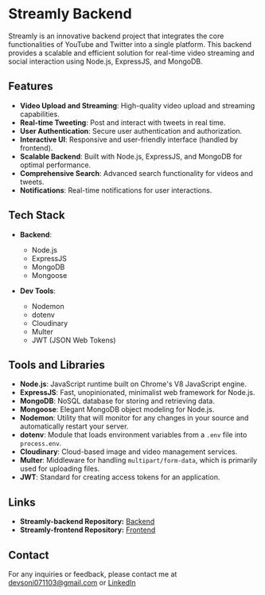 # Streamly Backend

Streamly is an innovative backend project that integrates the core functionalities of YouTube and Twitter into a single platform. This backend provides a scalable and efficient solution for real-time video streaming and social interaction using Node.js, ExpressJS, and MongoDB.

## Features

- **Video Upload and Streaming**: High-quality video upload and streaming capabilities.
- **Real-time Tweeting**: Post and interact with tweets in real time.
- **User Authentication**: Secure user authentication and authorization.
- **Interactive UI**: Responsive and user-friendly interface (handled by frontend).
- **Scalable Backend**: Built with Node.js, ExpressJS, and MongoDB for optimal performance.
- **Comprehensive Search**: Advanced search functionality for videos and tweets.
- **Notifications**: Real-time notifications for user interactions.

## Tech Stack

- **Backend**:
  - Node.js
  - ExpressJS
  - MongoDB
  - Mongoose

- **Dev Tools**:
  - Nodemon
  - dotenv
  - Cloudinary
  - Multer
  - JWT (JSON Web Tokens)

## Tools and Libraries

- **Node.js**: JavaScript runtime built on Chrome's V8 JavaScript engine.
- **ExpressJS**: Fast, unopinionated, minimalist web framework for Node.js.
- **MongoDB**: NoSQL database for storing and retrieving data.
- **Mongoose**: Elegant MongoDB object modeling for Node.js.
- **Nodemon**: Utility that will monitor for any changes in your source and automatically restart your server.
- **dotenv**: Module that loads environment variables from a `.env` file into `process.env`.
- **Cloudinary**: Cloud-based image and video management services.
- **Multer**: Middleware for handling `multipart/form-data`, which is primarily used for uploading files.
- **JWT**: Standard for creating access tokens for an application.

## Links
- **Streamly-backend Repository:** [Backend](https://github.com/dev-soni-07/Streamly-backend/)
- **Streamly-frontend Repository:** [Frontend](https://github.com/dev-soni-07/Streamly-frontend/)

## Contact
For any inquiries or feedback, please contact me at devsoni071103@gmail.com or [LinkedIn](https://www.linkedin.com/in/dev-soni-sde/)

